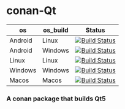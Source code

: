 # conan-Qt
| os | os_build | Status |
|---|---|---|
| Android | Linux | [![Build Status](https://dev.azure.com/bjoernstresing/bjoernstresing/_apis/build/status/Tereius.conan-Qt?branchName=master&jobName=Android&configuration=Android%20Linux)](https://dev.azure.com/bjoernstresing/bjoernstresing/_build/latest?definitionId=6&branchName=master) |
| Android | Windows | [![Build Status](https://dev.azure.com/bjoernstresing/bjoernstresing/_apis/build/status/Tereius.conan-Qt?branchName=master&jobName=Android&configuration=Android%20Windows)](https://dev.azure.com/bjoernstresing/bjoernstresing/_build/latest?definitionId=6&branchName=master) |
| Linux | Linux | [![Build Status](https://dev.azure.com/bjoernstresing/bjoernstresing/_apis/build/status/Tereius.conan-Qt?branchName=master&jobName=Linux&configuration=Linux%20Debug)](https://dev.azure.com/bjoernstresing/bjoernstresing/_build/latest?definitionId=6&branchName=master) |
| Windows | Windows | [![Build Status](https://dev.azure.com/bjoernstresing/bjoernstresing/_apis/build/status/Tereius.conan-Qt?branchName=master&jobName=Windows&configuration=Windows%20Debug)](https://dev.azure.com/bjoernstresing/bjoernstresing/_build/latest?definitionId=6&branchName=master) |
| Macos | Macos | [![Build Status](https://dev.azure.com/bjoernstresing/bjoernstresing/_apis/build/status/Tereius.conan-Qt?branchName=master&jobName=Macos&configuration=Macos%20Debug)](https://dev.azure.com/bjoernstresing/bjoernstresing/_build/latest?definitionId=6&branchName=master)

### A conan package that builds Qt5 
